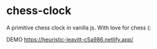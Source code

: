 # chess-clock
A primitive chess clock in vanilla js. With love for chess (:

DEMO https://heuristic-leavitt-c5a986.netlify.app/
